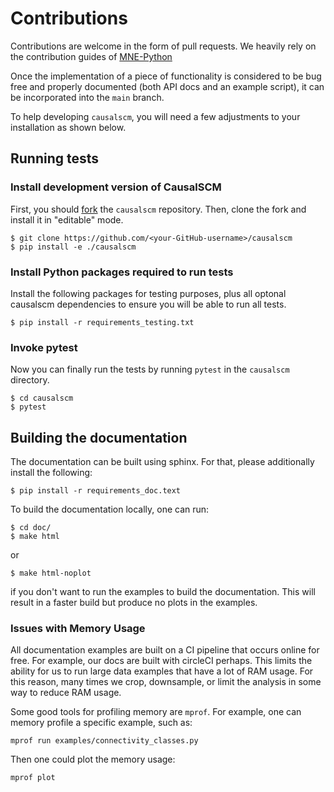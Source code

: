 # Contributions

Contributions are welcome in the form of pull requests. We heavily rely on the
contribution guides of [MNE-Python](https://mne.tools/stable/install/contributing.html)

Once the implementation of a piece of functionality is considered to be bug
free and properly documented (both API docs and an example script),
it can be incorporated into the `main` branch.

To help developing `causalscm`, you will need a few adjustments to your
installation as shown below.

## Running tests

### Install development version of CausalSCM
First, you should [fork](https://help.github.com/en/github/getting-started-with-github/fork-a-repo) the `causalscm` repository. Then, clone the fork and install it in
"editable" mode.

    $ git clone https://github.com/<your-GitHub-username>/causalscm
    $ pip install -e ./causalscm


### Install Python packages required to run tests
Install the following packages for testing purposes, plus all optonal causalscm
dependencies to ensure you will be able to run all tests.

    $ pip install -r requirements_testing.txt

### Invoke pytest
Now you can finally run the tests by running `pytest` in the
`causalscm` directory.

    $ cd causalscm
    $ pytest

## Building the documentation

The documentation can be built using sphinx. For that, please additionally
install the following:

    $ pip install -r requirements_doc.text

To build the documentation locally, one can run:

    $ cd doc/
    $ make html

or

    $ make html-noplot

if you don't want to run the examples to build the documentation. This will result in a faster build but produce no plots in the examples.

### Issues with Memory Usage

All documentation examples are built on a CI pipeline that occurs online for free. For example, our docs are built with circleCI perhaps. This limits the ability for us to run large data examples that have a lot of RAM usage. For this reason, many times we crop, downsample, or limit the analysis in some way to reduce RAM usage.

Some good tools for profiling memory are ``mprof``. For example, one can memory profile a specific example, such as:

    mprof run examples/connectivity_classes.py

Then one could plot the memory usage:

    mprof plot